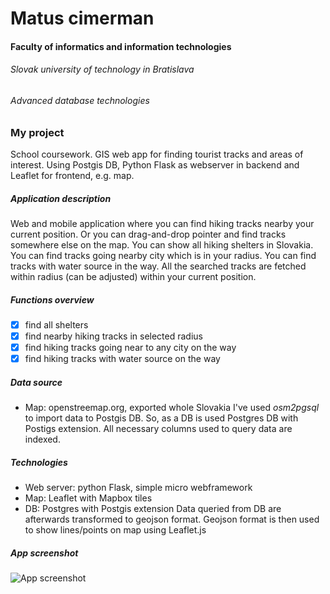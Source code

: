 # Matus cimerman
#### Faculty of informatics and information technologies
###### Slovak university of technology in Bratislava
###### Advanced database technologies

### My project
School coursework. GIS web app for finding tourist tracks and areas of interest. Using Postgis DB, Python Flask as webserver in backend and Leaflet for frontend, e.g. map.

##### Application description
Web and mobile application where you can find hiking tracks nearby your current position. Or you can drag-and-drop pointer and find tracks somewhere else on the map. You can show all hiking shelters in Slovakia. You can find tracks going nearby city which is in your radius. You can find tracks with water source in the way. All the searched tracks are fetched within radius (can be adjusted) within your current position.

##### Functions overview
- [x] find all shelters
- [x] find nearby hiking tracks in selected radius
- [x] find hiking tracks going near to any city on the way
- [x] find hiking tracks with water source on the way

##### Data source 
- Map: openstreemap.org, exported whole Slovakia
I've used _osm2pgsql_ to import data to Postgis DB. So, as a DB is used Postgres DB with Postigs extension. All necessary columns used to query data are indexed.

##### Technologies
- Web server: python Flask, simple micro webframework
- Map: Leaflet with Mapbox tiles
- DB: Postgres with Postgis extension
Data queried from DB are afterwards transformed to geojson format. Geojson format is then used to show lines/points on map using Leaflet.js

##### App screenshot
![App screenshot](http://oi63.tinypic.com/2mzhu1.jpg)